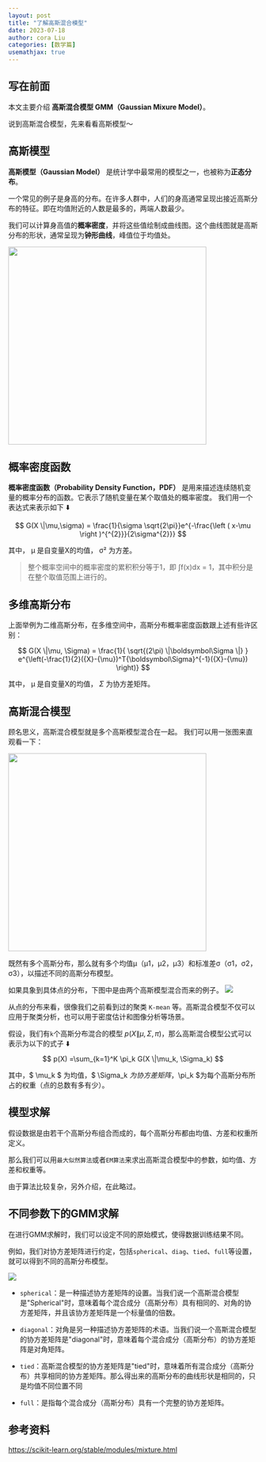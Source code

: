 ```yaml
---
layout: post
title: "了解高斯混合模型"
date: 2023-07-18
author: cora Liu
categories: [数学篇]
usemathjax: true
---
```


## 写在前面
本文主要介绍 **高斯混合模型 GMM（Gaussian Mixure Model）**。

说到高斯混合模型，先来看看高斯模型～

## 高斯模型

**高斯模型（Gaussian Model）** 是统计学中最常用的模型之一，也被称为**正态分布**。

一个常见的例子是身高的分布。在许多人群中，人们的身高通常呈现出接近高斯分布的特征。即在均值附近的人数是最多的，两端人数最少。

我们可以计算身高值的**概率密度**，并将这些值绘制成曲线图。这个曲线图就是高斯分布的形状，通常呈现为**钟形曲线**，峰值位于均值处。

<img src="/assets/imgs/ai/GMM/gaussian.png" width="400" />


## 概率密度函数
**概率密度函数（Probability Density Function，PDF）** 是用来描述连续随机变量的概率分布的函数。它表示了随机变量在某个取值处的概率密度。 我们用一个表达式来表示如下 ⬇️

$$ G(X \|\mu,\sigma) = \frac{1}{\sigma \sqrt{2\pi}}e^{-\frac{\left ( x-\mu \right )^{^{2}}}{2\sigma^{2}}} $$

其中， μ 是自变量X的均值， σ² 为方差。

> 整个概率空间中的概率密度的累积积分等于1，即 ∫f(x)dx = 1，其中积分是在整个取值范围上进行的。

## 多维高斯分布
上面举例为二维高斯分布，在多维空间中，高斯分布概率密度函数跟上述有些许区别：

$$ G(X \|\mu, \Sigma) = \frac{1}{ \sqrt{(2\pi) \|\boldsymbol\Sigma \|} } e^{\left(-\frac{1}{2}({X}-{\mu})^T{\boldsymbol\Sigma}^{-1}({X}-{\mu}) \right)} $$

其中， μ 是自变量X的均值， $\Sigma$ 为协方差矩阵。

## 高斯混合模型
顾名思义，高斯混合模型就是多个高斯模型混合在一起。
我们可以用一张图来直观看一下：

<img src="/assets/imgs/ai/GMM/GMM.png" width="400" />

既然有多个高斯分布，那么就有多个均值μ（μ1，μ2，μ3）和标准差σ（σ1，σ2，σ3），以描述不同的高斯分布模型。

如果具象到具体点的分布，下图中是由两个高斯模型混合而来的例子。
<img src="/assets/imgs/ai/GMM/GMM-2.png" />


从点的分布来看，很像我们之前看到过的聚类 `K-mean` 等。高斯混合模型不仅可以应用于聚类分析，也可以用于密度估计和图像分析等场景。

假设，我们有`k`个高斯分布混合的模型 $p(X \|\mu, \Sigma, \pi)$，那么高斯混合模型公式可以表示为以下的式子 ⬇️
$$ p(X) =\sum_{k=1}^K \pi_k G(X \|\mu_k, \Sigma_k) $$

其中，$ \mu_k $ 为均值，$ \Sigma_k $为协方差矩阵，$\pi_k $为每个高斯分布所占的权重（点的总数有多有少）。


## 模型求解
假设数据是由若干个高斯分布组合而成的，每个高斯分布都由均值、方差和权重所定义。

那么我们可以用`最大似然算法`或者`EM算法`来求出高斯混合模型中的参数，如均值、方差和权重等。

由于算法比较复杂，另外介绍，在此略过。

## 不同参数下的GMM求解
在进行GMM求解时，我们可以设定不同的原始模式，使得数据训练结果不同。

例如，我们对协方差矩阵进行约定，包括`spherical`、`diag`、`tied`、`full`等设置，就可以得到不同的高斯分布模型。

<img src="/assets/imgs/ai/GMM/GMM-diff.png" />

-  `spherical`：是一种描述协方差矩阵的设置。当我们说一个高斯混合模型是"Spherical"时，意味着每个混合成分（高斯分布）具有相同的、对角的协方差矩阵，并且该协方差矩阵是一个标量值的倍数。

- `diagonal`：对角是另一种描述协方差矩阵的术语。当我们说一个高斯混合模型的协方差矩阵是"diagonal"时，意味着每个混合成分（高斯分布）的协方差矩阵是对角矩阵。
- `tied`：高斯混合模型的协方差矩阵是"tied"时，意味着所有混合成分（高斯分布）共享相同的协方差矩阵。那么得出来的高斯分布的曲线形状是相同的，只是均值不同位置不同
- `full`：是指每个混合成分（高斯分布）具有一个完整的协方差矩阵。


## 参考资料
https://scikit-learn.org/stable/modules/mixture.html